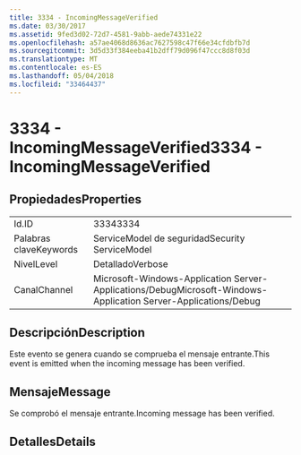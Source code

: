 ```yaml
---
title: 3334 - IncomingMessageVerified
ms.date: 03/30/2017
ms.assetid: 9fed3d02-72d7-4581-9abb-aede74331e22
ms.openlocfilehash: a57ae4068d8636ac7627598c47f66e34cfdbfb7d
ms.sourcegitcommit: 3d5d33f384eeba41b2dff79d096f47ccc8d8f03d
ms.translationtype: MT
ms.contentlocale: es-ES
ms.lasthandoff: 05/04/2018
ms.locfileid: "33464437"
---
```

# <a name="3334---incomingmessageverified"></a><span data-ttu-id="d64fc-102">3334 - IncomingMessageVerified</span><span class="sxs-lookup"><span data-stu-id="d64fc-102">3334 - IncomingMessageVerified</span></span>
## <a name="properties"></a><span data-ttu-id="d64fc-103">Propiedades</span><span class="sxs-lookup"><span data-stu-id="d64fc-103">Properties</span></span>  
  
|||  
|-|-|  
|<span data-ttu-id="d64fc-104">Id.</span><span class="sxs-lookup"><span data-stu-id="d64fc-104">ID</span></span>|<span data-ttu-id="d64fc-105">3334</span><span class="sxs-lookup"><span data-stu-id="d64fc-105">3334</span></span>|  
|<span data-ttu-id="d64fc-106">Palabras clave</span><span class="sxs-lookup"><span data-stu-id="d64fc-106">Keywords</span></span>|<span data-ttu-id="d64fc-107">ServiceModel de seguridad</span><span class="sxs-lookup"><span data-stu-id="d64fc-107">Security ServiceModel</span></span>|  
|<span data-ttu-id="d64fc-108">Nivel</span><span class="sxs-lookup"><span data-stu-id="d64fc-108">Level</span></span>|<span data-ttu-id="d64fc-109">Detallado</span><span class="sxs-lookup"><span data-stu-id="d64fc-109">Verbose</span></span>|  
|<span data-ttu-id="d64fc-110">Canal</span><span class="sxs-lookup"><span data-stu-id="d64fc-110">Channel</span></span>|<span data-ttu-id="d64fc-111">Microsoft-Windows-Application Server-Applications/Debug</span><span class="sxs-lookup"><span data-stu-id="d64fc-111">Microsoft-Windows-Application Server-Applications/Debug</span></span>|  
  
## <a name="description"></a><span data-ttu-id="d64fc-112">Descripción</span><span class="sxs-lookup"><span data-stu-id="d64fc-112">Description</span></span>  
 <span data-ttu-id="d64fc-113">Este evento se genera cuando se comprueba el mensaje entrante.</span><span class="sxs-lookup"><span data-stu-id="d64fc-113">This event is emitted when the incoming message has been verified.</span></span>  
  
## <a name="message"></a><span data-ttu-id="d64fc-114">Mensaje</span><span class="sxs-lookup"><span data-stu-id="d64fc-114">Message</span></span>  
 <span data-ttu-id="d64fc-115">Se comprobó el mensaje entrante.</span><span class="sxs-lookup"><span data-stu-id="d64fc-115">Incoming message has been verified.</span></span>  
  
## <a name="details"></a><span data-ttu-id="d64fc-116">Detalles</span><span class="sxs-lookup"><span data-stu-id="d64fc-116">Details</span></span>
